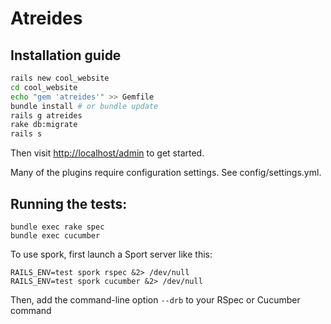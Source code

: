 # Atreides

## Installation guide ##

```sh
rails new cool_website
cd cool_website
echo "gem 'atreides'" >> Gemfile
bundle install # or bundle update
rails g atreides
rake db:migrate
rails s
```

Then visit <http://localhost/admin> to get started.

Many of the plugins require configuration settings. See config/settings.yml.

## Running the tests: ##

    bundle exec rake spec
    bundle exec cucumber

To use spork, first launch a Sport server like this:

    RAILS_ENV=test spork rspec &2> /dev/null
    RAILS_ENV=test spork cucumber &2> /dev/null

Then, add the command-line option `--drb` to your RSpec or Cucumber command
